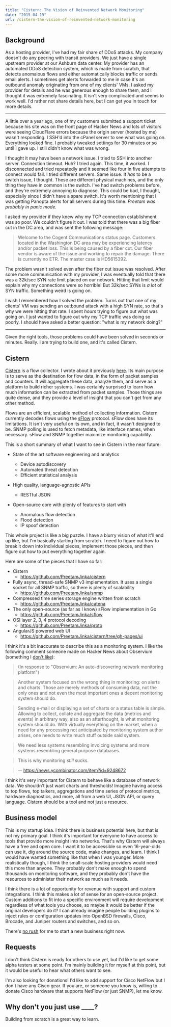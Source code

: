 ```yaml
---
title: "Cistern: The Vision of Reinvented Network Monitoring"
date: "2015-04-19"
url: /cistern-the-vision-of-reinvented-network-monitoring
---
```


Background
---
As a hosting provider, I've had my fair share of DDoS attacks. My company doesn't do any peering with transit providers. We just have a single upstream provider at our Ashburn data center. My provider has an automated DDoS detection system, which is made from scratch, that detects anomalous flows and either automatically blocks traffic or sends email alerts. I sometimes get alerts forwarded to me in case it's an outbound anomaly originating from one of my clients' VMs. I asked my provider for details and he was generous enough to share them, and I thought it was extremely fascinating. It isn't very complicated and seems to work well. I'd rather not share details here, but I can get you in touch for more details.

---

A little over a year ago, one of my customers submitted a support ticket because his site was on the front page of Hacker News and lots of visitors were seeing CloudFlare errors because the origin server (hosted by me) wasn't responding. I SSH'd into the cPanel server to see what was going on. Everything looked fine. I probably tweaked settings for 30 minutes or so until I gave up. I still didn't know what was wrong.

I thought it may have been a network issue. I tried to SSH into another server. Connection timeout. Huh? I tried again. This time, it worked. I disconnected and tried repeatedly and it seemed like four in five attempts to connect would fail. I tried different servers. Same issue. It *has* to be a switch issue, I thought. These are different physical machines, and the only thing they have in common is the switch. I've had switch problems before, and they're extremely annoying to diagnose. This could be bad, I thought, especially since I didn't have a spare switch. It's worth mentioning that I was getting Panopta alerts for all servers during this time. *Preetam was probably in panic mode.*

I asked my provider if they knew why my TCP connection establishment was so poor. We couldn't figure it out. I was told that there was a big fiber cut in the DC area, and was sent the following message:

> Welcome to the Cogent Communications status page. Customers located in the Washington DC area may be experiencing latency and/or packet loss. This is being caused by a fiber cut. Our fiber vendor is aware of the issue and working to repair the damage. There is currently no ETR. The master case is HD5615392.

The problem wasn't solved even after the fiber cut issue was resolved. After some more communication with my provider, I was eventually told that there was a 32k/sec SYN rate limit placed on our network. Hitting that limit would explain why my connections were so horrible! But 32k/sec SYNs is *a lot* of SYN traffic. Something weird is going on.

I wish I remembered how I solved the problem. Turns out that one of my clients' VM was sending an outbound attack with a high SYN rate, so that's why we were hitting that rate. I spent *hours* trying to figure out what was going on. I just wanted to figure out why my TCP traffic was doing so poorly. I should have asked a better question: "what is my network doing?"

---

Given the right tools, those problems could have been solved in seconds or minutes. Really. I am trying to build one, and it's called Cistern.

Cistern
---
[Cistern](http://preetamjinka.github.io/cistern/) is a flow collector. I wrote about it previously [here](http://misfra.me/state-of-the-state-part-ii). Its main purpose is to serve as the destination for flow data, in the form of packet samples and counters. It will aggregate these data, analyze them, and serve as a platform to build richer systems. I was certainly surprised to learn how much information can be extracted from packet samples. Those things are quite dense, and they provide a level of insight that you can't get from any other method.

Flows are an efficient, scalable method of collecting information. Cistern currently decodes flows using the [sFlow](http://sflow.org/) protocol. sFlow does have its limitations. It isn't very useful on its own, and in fact, it wasn't designed to be. SNMP polling is used to fetch metadata, like interface names, when necessary. sFlow and SNMP together maximize monitoring capability.

This is a short summary of what I want to see in Cistern in the near future:

* State of the art software engineering and analytics
    * Device autodiscovery
    * Automated threat detection
    * Efficient statistical analysis

* High quality, language-agnostic APIs
	* RESTful JSON

* Open-source core with plenty of features to start with
	* Anomalous flow detection
	* Flood detection
	* IP spoof detection

This whole project is like a big puzzle. I have a blurry vision of what it'll end up like, but I'm basically starting from scratch. I need to figure out how to break it down into individual pieces, implement those pieces, and then figure out how to put everything together again.

Here are some of the pieces that I have so far:

* Cistern
	* https://github.com/PreetamJinka/cistern
* Fully async, thread-safe SNMP v3 implementation. It uses a single socket for all SNMP traffic, so there is plenty of scalability
	* https://github.com/PreetamJinka/snmp
* Compressed time series storage engine written from scratch
	* https://github.com/PreetamJinka/catena
* The only open-source (as far as I know) sFlow implementation in Go
	* https://github.com/PreetamJinka/sflow
* OSI layer 2, 3, 4 protocol decoding
	* https://github.com/PreetamJinka/proto
* AngularJS powered web UI
	* https://github.com/PreetamJinka/cistern/tree/gh-pages/ui

I think it's a bit inaccurate to describe this as a monitoring system. I like the following comment someone made on Hacker News about Observium (something I [don't like](http://misfra.me/observium-annoys-me)):

> (In response to "Observium: An auto-discovering network monitoring platform")

> Another system focused on the wrong thing in monitoring: on alerts and charts. Those are merely methods of consuming data, not the only ones and not even the most important ones a decent monitoring system should do.

> Sending e-mail or displaying a set of charts or a status table is simple. Allowing to collect, collate and aggregate the data (metrics and events) in arbitrary way, also as an afterthought, is what monitoring system should do. With virtually everything on the market, when a need for any processing not anticipated by monitoring system author arises, one needs to write much stuff outside said system.

> We need less systems resembling invoicing systems and more systems resembling general purpose databases.

> This is why monitoring *still* sucks.

> -- https://news.ycombinator.com/item?id=9248672

I think it's very important for Cistern to behave like a database of network data. We shouldn't just want charts and thresholds! Imagine having access to top flows, top talkers, aggregations and time series of protocol metrics, hardware diagnostics, and more, all from a web UI, JSON API, or query language. Cistern should be a tool and not just a resource.

Business model
---
This is my startup idea. I think there is business potential here, but that is not my primary goal. I think it's important for everyone to have access to tools that provide more insight into networks. That's why Cistern will always have a free and open core. I want it to be accessible so even 16-year-olds can use it, dig around the source code, make changes, and learn. I think I would have wanted something like that when I was younger. More realistically though, I think the small-scale hosting providers would need this more than anyone. They probably don't make enough to spend thousands on monitoring software, and they probably don't have the resources to administer their network as much as it needs.

I think there is a lot of opportunity for revenue with support and custom integrations. I think this makes a lot of sense for an open-source project. Custom additions to fit into a specific environment will require development regardless of what tools you choose, so maybe it would be better if the original developers do it? I can already imagine people building plugins to inject rules or configuration updates into OpenBSD firewalls, Cisco, Brocade, and Juniper routers and switches, and so on.

There's [no rush](http://misfra.me/no-rush) for me to start a new business right now.

Requests
---
I don't think Cistern is ready for others to use yet, but I'd like to get some alpha testers at some point. I'm mainly building it for myself at this point, but it would be useful to hear what others want to see.

I'm also looking for donations! I'd like to add support for Cisco NetFlow but I don't have any Cisco gear. If you are, or someone you know is, willing to donate Cisco hardware that supports NetFlow (or just SNMP), let me know.

Why don't you just use ____?
---
Building from scratch is a great way to learn.
